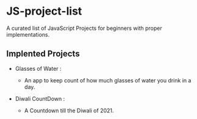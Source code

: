 # JS-project-list

A curated list of JavaScript Projects for beginners with proper implementations.

## Implented Projects

- Glasses of Water :

  - An app to keep count of how much glasses of water you drink in a day.

- Diwali CountDown :

  - A Countdown till the Diwali of 2021.
